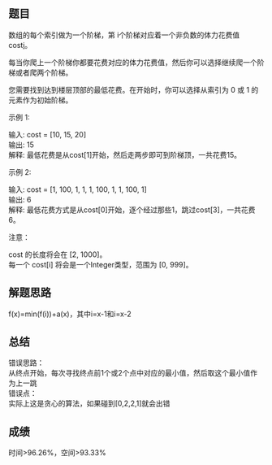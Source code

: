 ## 题目
数组的每个索引做为一个阶梯，第 i个阶梯对应着一个非负数的体力花费值 cost[i](索引从0开始)。

每当你爬上一个阶梯你都要花费对应的体力花费值，然后你可以选择继续爬一个阶梯或者爬两个阶梯。

您需要找到达到楼层顶部的最低花费。在开始时，你可以选择从索引为 0 或 1 的元素作为初始阶梯。

示例 1:

输入: cost = [10, 15, 20]  
输出: 15  
解释: 最低花费是从cost[1]开始，然后走两步即可到阶梯顶，一共花费15。

示例 2:

输入: cost = [1, 100, 1, 1, 1, 100, 1, 1, 100, 1]  
输出: 6  
解释: 最低花费方式是从cost[0]开始，逐个经过那些1，跳过cost[3]，一共花费6。

注意：

cost 的长度将会在 [2, 1000]。  
每一个 cost[i] 将会是一个Integer类型，范围为 [0, 999]。
## 解题思路
f(x)=min(f(i))+a(x)，其中i=x-1和i=x-2
## 总结
错误思路：  
从终点开始，每次寻找终点前1个或2个点中对应的最小值，然后取这个最小值作为上一跳  
错误点：  
实际上这是贪心的算法，如果碰到[0,2,2,1]就会出错
## 成绩
时间>96.26%，空间>93.33%